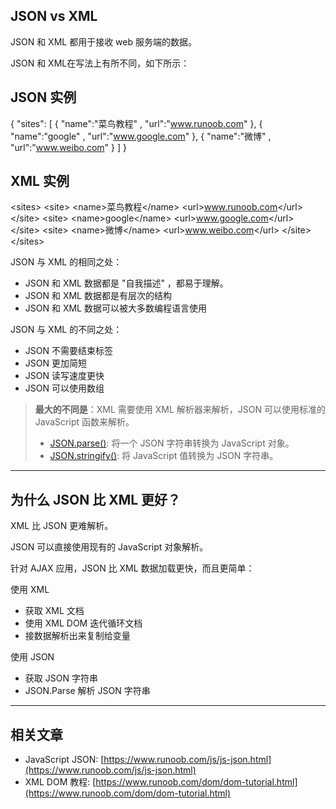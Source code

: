 ## JSON vs XML

JSON 和 XML 都用于接收 web 服务端的数据。

JSON 和 XML在写法上有所不同，如下所示：

## JSON 实例

{ "sites": \[ { "name":"菜鸟教程" , "url":"www.runoob.com" }, { "name":"google" , "url":"www.google.com" }, { "name":"微博" , "url":"www.weibo.com" } \] }

## XML 实例

<sites\> <site\> <name\>菜鸟教程</name\> <url\>www.runoob.com</url\> </site\> <site\> <name\>google</name\> <url\>www.google.com</url\> </site\> <site\> <name\>微博</name\> <url\>www.weibo.com</url\> </site\> </sites\>

JSON 与 XML 的相同之处：

+   JSON 和 XML 数据都是 "自我描述" ，都易于理解。
+   JSON 和 XML 数据都是有层次的结构
+   JSON 和 XML 数据可以被大多数编程语言使用

JSON 与 XML 的不同之处：

+   JSON 不需要结束标签
+   JSON 更加简短
+   JSON 读写速度更快
+   JSON 可以使用数组

> **最大的不同是**：XML 需要使用 XML 解析器来解析，JSON 可以使用标准的 JavaScript 函数来解析。
>
> +   [JSON.parse()](https://www.runoob.com/js/javascript-json-parse.html): 将一个 JSON 字符串转换为 JavaScript 对象。
> +   [JSON.stringify()](https://www.runoob.com/js/javascript-json-stringify.html): 将 JavaScript 值转换为 JSON 字符串。

* * *

## 为什么 JSON 比 XML 更好？

XML 比 JSON 更难解析。

JSON 可以直接使用现有的 JavaScript 对象解析。

针对 AJAX 应用，JSON 比 XML 数据加载更快，而且更简单：

使用 XML

+   获取 XML 文档
+   使用 XML DOM 迭代循环文档
+   接数据解析出来复制给变量

使用 JSON

+   获取 JSON 字符串
+   JSON.Parse 解析 JSON 字符串

* * *

## 相关文章

+   JavaScript JSON: [https://www.runoob.com/js/js-json.html](https://www.runoob.com/js/js-json.html)
+   XML DOM 教程: [https://www.runoob.com/dom/dom-tutorial.html](https://www.runoob.com/dom/dom-tutorial.html)